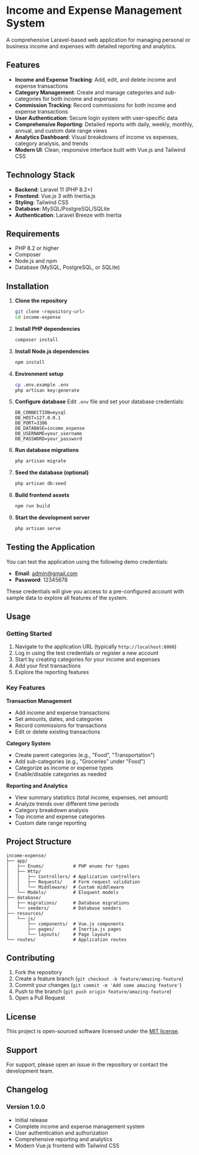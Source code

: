 # Income and Expense Management System

A comprehensive Laravel-based web application for managing personal or business income and expenses with detailed reporting and analytics.

## Features

- **Income and Expense Tracking**: Add, edit, and delete income and expense transactions
- **Category Management**: Create and manage categories and sub-categories for both income and expenses
- **Commission Tracking**: Record commissions for both income and expense transactions
- **User Authentication**: Secure login system with user-specific data
- **Comprehensive Reporting**: Detailed reports with daily, weekly, monthly, annual, and custom date range views
- **Analytics Dashboard**: Visual breakdowns of income vs expenses, category analysis, and trends
- **Modern UI**: Clean, responsive interface built with Vue.js and Tailwind CSS

## Technology Stack

- **Backend**: Laravel 11 (PHP 8.2+)
- **Frontend**: Vue.js 3 with Inertia.js
- **Styling**: Tailwind CSS
- **Database**: MySQL/PostgreSQL/SQLite
- **Authentication**: Laravel Breeze with Inertia

## Requirements

- PHP 8.2 or higher
- Composer
- Node.js and npm
- Database (MySQL, PostgreSQL, or SQLite)

## Installation

1. **Clone the repository**
   ```bash
   git clone <repository-url>
   cd income-expense
   ```

2. **Install PHP dependencies**
   ```bash
   composer install
   ```

3. **Install Node.js dependencies**
   ```bash
   npm install
   ```

4. **Environment setup**
   ```bash
   cp .env.example .env
   php artisan key:generate
   ```

5. **Configure database**
   Edit `.env` file and set your database credentials:
   ```env
   DB_CONNECTION=mysql
   DB_HOST=127.0.0.1
   DB_PORT=3306
   DB_DATABASE=income_expense
   DB_USERNAME=your_username
   DB_PASSWORD=your_password
   ```

6. **Run database migrations**
   ```bash
   php artisan migrate
   ```

7. **Seed the database (optional)**
   ```bash
   php artisan db:seed
   ```

8. **Build frontend assets**
   ```bash
   npm run build
   ```

9. **Start the development server**
   ```bash
   php artisan serve
   ```

## Testing the Application

You can test the application using the following demo credentials:

- **Email**: admin@gmail.com
- **Password**: 12345678

These credentials will give you access to a pre-configured account with sample data to explore all features of the system.

## Usage

### Getting Started

1. Navigate to the application URL (typically `http://localhost:8000`)
2. Log in using the test credentials or register a new account
3. Start by creating categories for your income and expenses
4. Add your first transactions
5. Explore the reporting features

### Key Features

**Transaction Management**
- Add income and expense transactions
- Set amounts, dates, and categories
- Record commissions for transactions
- Edit or delete existing transactions

**Category System**
- Create parent categories (e.g., "Food", "Transportation")
- Add sub-categories (e.g., "Groceries" under "Food")
- Categorize as income or expense types
- Enable/disable categories as needed

**Reporting and Analytics**
- View summary statistics (total income, expenses, net amount)
- Analyze trends over different time periods
- Category breakdown analysis
- Top income and expense categories
- Custom date range reporting

## Project Structure

```
income-expense/
├── app/
│   ├── Enums/           # PHP enums for types
│   ├── Http/
│   │   ├── Controllers/ # Application controllers
│   │   ├── Requests/    # Form request validation
│   │   └── Middleware/  # Custom middleware
│   └── Models/          # Eloquent models
├── database/
│   ├── migrations/      # Database migrations
│   └── seeders/         # Database seeders
├── resources/
│   └── js/
│       ├── components/  # Vue.js components
│       ├── pages/       # Inertia.js pages
│       └── layouts/     # Page layouts
└── routes/              # Application routes
```

## Contributing

1. Fork the repository
2. Create a feature branch (`git checkout -b feature/amazing-feature`)
3. Commit your changes (`git commit -m 'Add some amazing feature'`)
4. Push to the branch (`git push origin feature/amazing-feature`)
5. Open a Pull Request

## License

This project is open-sourced software licensed under the [MIT license](https://opensource.org/licenses/MIT).

## Support

For support, please open an issue in the repository or contact the development team.

## Changelog

### Version 1.0.0
- Initial release
- Complete income and expense management system
- User authentication and authorization
- Comprehensive reporting and analytics
- Modern Vue.js frontend with Tailwind CSS 
